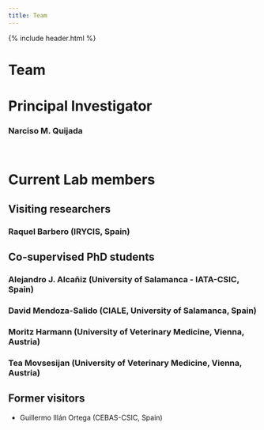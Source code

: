 ```yaml
---
title: Team
---
```


{% include header.html %}

# Team

# Principal Investigator

### Narciso M. Quijada

<br>

# Current Lab members

## Visiting researchers

### Raquel Barbero (IRYCIS, Spain)

## Co-supervised PhD students

### Alejandro J. Alcañiz (University of Salamanca - IATA-CSIC, Spain)  
### David Mendoza-Salido (CIALE, University of Salamanca, Spain)
### Moritz Harmann (University of Veterinary Medicine, Vienna, Austria)
### Tea Movsesijan (University of Veterinary Medicine, Vienna, Austria)

## Former visitors
- Guillermo Illán Ortega (CEBAS-CSIC, Spain)
